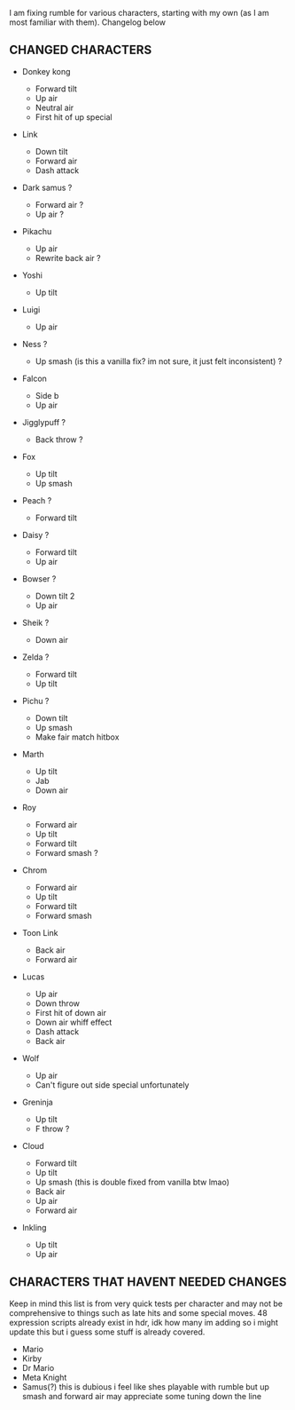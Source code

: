 I am fixing rumble for various characters, starting with my own (as I am most familiar with them). Changelog below

## CHANGED CHARACTERS

- Donkey kong
  - Forward tilt
  - Up air
  - Neutral air
  - First hit of up special

- Link
  - Down tilt
  - Forward air
  - Dash attack

- Dark samus ?
  - Forward air ?
  - Up air ?

- Pikachu
  - Up air
  - Rewrite back air ?

- Yoshi
  - Up tilt

- Luigi
  - Up air

- Ness ?
  - Up smash (is this a vanilla fix? im not sure, it just felt inconsistent) ?
 
- Falcon
  - Side b
  - Up air

- Jigglypuff ?
  - Back throw ?

- Fox
  - Up tilt
  - Up smash

- Peach ?
  - Forward tilt

- Daisy ?
  - Forward tilt
  - Up air

- Bowser ?
  - Down tilt 2
  - Up air

- Sheik ?
  - Down air
 
- Zelda ?
  - Forward tilt
  - Up tilt

- Pichu ?
  - Down tilt
  - Up smash
  - Make fair match hitbox

- Marth
  - Up tilt
  - Jab 
  - Down air 

- Roy
  - Forward air 
  - Up tilt 
  - Forward tilt 
  - Forward smash ?

- Chrom
  - Forward air 
  - Up tilt 
  - Forward tilt 
  - Forward smash 

- Toon Link
  - Back air
  - Forward air

- Lucas
  - Up air
  - Down throw
  - First hit of down air
  - Down air whiff effect
  - Dash attack 
  - Back air

- Wolf
  - Up air
  - Can't figure out side special unfortunately

- Greninja
  - Up tilt
  - F throw ?

- Cloud
  - Forward tilt
  - Up tilt
  - Up smash (this is double fixed from vanilla btw lmao)
  - Back air
  - Up air
  - Forward air

- Inkling
  - Up tilt
  - Up air

## CHARACTERS THAT HAVENT NEEDED CHANGES

Keep in mind this list is from very quick tests per character and may not be comprehensive to things such as late hits and some special moves. 48 expression scripts already exist in hdr, idk how many im adding so i might update this but i guess some stuff is already covered.

- Mario
- Kirby
- Dr Mario
- Meta Knight
- Samus(?) this is dubious i feel like shes playable with rumble but up smash and forward air may appreciate some tuning down the line

